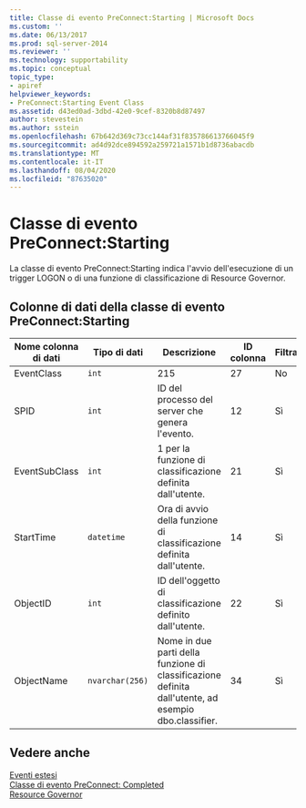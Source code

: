 ```yaml
---
title: Classe di evento PreConnect:Starting | Microsoft Docs
ms.custom: ''
ms.date: 06/13/2017
ms.prod: sql-server-2014
ms.reviewer: ''
ms.technology: supportability
ms.topic: conceptual
topic_type:
- apiref
helpviewer_keywords:
- PreConnect:Starting Event Class
ms.assetid: d43ed0ad-3dbd-42e0-9cef-8320b8d87497
author: stevestein
ms.author: sstein
ms.openlocfilehash: 67b642d369c73cc144af31f835786613766045f9
ms.sourcegitcommit: ad4d92dce894592a259721a1571b1d8736abacdb
ms.translationtype: MT
ms.contentlocale: it-IT
ms.lasthandoff: 08/04/2020
ms.locfileid: "87635020"
---
```

# <a name="preconnectstarting-event-class"></a>Classe di evento PreConnect:Starting
  La classe di evento PreConnect:Starting indica l'avvio dell'esecuzione di un trigger LOGON o di una funzione di classificazione di Resource Governor.  
  
## <a name="preconnectstarting-event-class-data-columns"></a>Colonne di dati della classe di evento PreConnect:Starting  
  
|Nome colonna di dati|Tipo di dati|Descrizione|ID colonna|Filtrabile|  
|----------------------|---------------|-----------------|---------------|----------------|  
|EventClass|`int`|215|27|No|  
|SPID|`int`|ID del processo del server che genera l'evento.|12|Sì|  
|EventSubClass|`int`|1 per la funzione di classificazione definita dall'utente.|21|Sì|  
|StartTime|`datetime`|Ora di avvio della funzione di classificazione definita dall'utente.|14|Sì|  
|ObjectID|`int`|ID dell'oggetto di classificazione definito dall'utente.|22|Sì|  
|ObjectName|`nvarchar(256)`|Nome in due parti della funzione di classificazione definita dall'utente, ad esempio dbo.classifier.|34|Sì|  
  
## <a name="see-also"></a>Vedere anche  
 [Eventi estesi](../extended-events/extended-events.md)   
 [Classe di evento PreConnect: Completed](preconnect-completed-event-class.md)   
 [Resource Governor](../resource-governor/resource-governor.md)  
  
  
